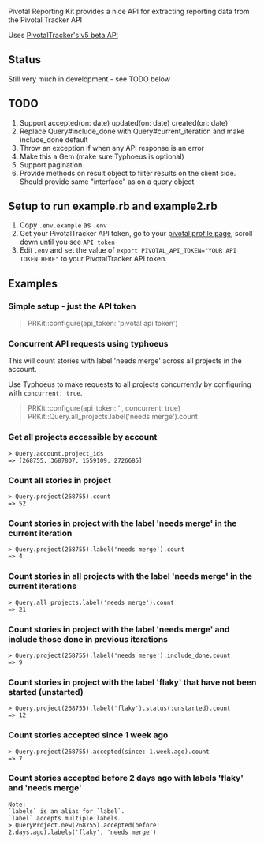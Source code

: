 Pivotal Reporting Kit provides a nice API for extracting reporting data from the Pivotal Tracker API

Uses [PivotalTracker's v5 beta API](https://www.pivotaltracker.com/help/api/rest/v5)

## Status
Still very much in development - see TODO below

## TODO 
1. Support accepted(on: date) updated(on: date) created(on: date)
1. Replace Query#include_done with Query#current_iteration and make include_done default
1. Throw an exception if when any API response is an error
1. Make this a Gem (make sure Typhoeus is optional)
3. Support pagination
4. Provide methods on result object to filter results on the client side. Should provide same "interface" as on a query object

## Setup to run example.rb and example2.rb
1. Copy `.env.example` as `.env`
1. Get your PivotalTracker API token, go to your [pivotal profile page](https://www.pivotaltracker.com/profile), scroll down until you see `API token`
1. Edit `.env` and set the value of `export PIVOTAL_API_TOKEN="YOUR API TOKEN HERE"` to your PivotalTracker API token.

## Examples

### Simple setup - just the API token

  > PRKit::configure(api_token: 'pivotal api token')

### Concurrent API requests using typhoeus

This will count stories with label 'needs merge' across all projects in the account.

Use Typhoeus to make requests to all projects concurrently by configuring with `concurrent: true`.

  > PRKit::configure(api_token: '<pivotal api token>', concurrent: true)
  > PRKit::Query.all_projects.label('needs merge').count

### Get all projects accessible by account

	> Query.account.project_ids
	=> [268755, 3687807, 1559109, 2726685]

### Count all stories in project

	> Query.project(268755).count
	=> 52
	
### Count stories in project with the label 'needs merge' in the current iteration

	> Query.project(268755).label('needs merge').count
	=> 4
	
### Count stories in all projects with the label 'needs merge' in the current iterations

	> Query.all_projects.label('needs merge').count
	=> 21
	
### Count stories in project with the label 'needs merge' and include those done in previous iterations

	> Query.project(268755).label('needs merge').include_done.count
	=> 9
	
### Count stories in project with the label 'flaky' that have not been started (unstarted)

	> Query.project(268755).label('flaky').status(:unstarted).count
	=> 12

### Count stories accepted since 1 week ago

	> Query.project(268755).accepted(since: 1.week.ago).count
	=> 7
	
### Count stories accepted before 2 days ago with labels 'flaky' and 'needs merge'

	Note:
	`labels` is an alias for `label`.
	`label` accepts multiple labels.
	> QueryProject.new(268755).accepted(before: 2.days.ago).labels('flaky', 'needs merge')

